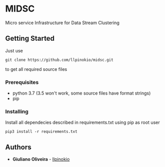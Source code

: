# MIDSC

Micro service Infrastructure for Data Stream Clustering

## Getting Started
Just use
```
git clone https://github.com/llpinokio/midsc.git
```
to get all required source files
### Prerequisites

* python 3.7 (3.5 won't work, some source files have format strings)
* pip

### Installing

Install all dependecies described in requirements.txt using pip as root user

```
pip3 install -r requirements.txt
```

<!-- ## Running the tests

Explain how to run the automated tests for this system
 -->
## Authors

* **Giuliano Oliveira** - [llpinokio](https://github.com/llpinokio)

<!-- ## License

This project is licensed under the MIT License - see the [LICENSE.md](LICENSE.md) file for details
 -->
